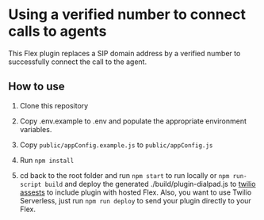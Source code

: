 # Using a verified number to connect calls to agents

This Flex plugin replaces a SIP domain address by a verified number to successfully connect the call to the agent. 

## How to use

1. Clone this repository

2. Copy .env.example to .env and populate the appropriate environment variables.

3. Copy `public/appConfig.example.js` to `public/appConfig.js`

4. Run `npm install`

5. cd back to the root folder and run `npm start` to run locally or `npm run-script build` and deploy the generated ./build/plugin-dialpad.js to [twilio assests](https://www.twilio.com/console/assets/public) to include plugin with hosted Flex. Also, you want to use Twilio Serverless, just run `npm run deploy` to send your plugin directly to your Flex.